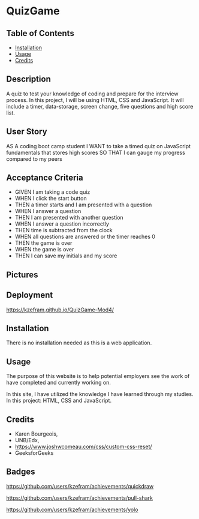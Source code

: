 # QuizGame

## Table of Contents

- [Installation](#installation)
- [Usage](#usage)
- [Credits](#credits)

## Description

A quiz to test your knowledge of coding and prepare for the interview process. In this project, I will be using HTML, CSS and JavaScript. It will include a timer, data-storage, screen change, five questions and high score list.

## User Story

AS A coding boot camp student
I WANT to take a timed quiz on JavaScript fundamentals that stores high scores
SO THAT I can gauge my progress compared to my peers

## Acceptance Criteria

- GIVEN I am taking a code quiz
- WHEN I click the start button
- THEN a timer starts and I am presented with a question
- WHEN I answer a question
- THEN I am presented with another question
- WHEN I answer a question incorrectly
- THEN time is subtracted from the clock
- WHEN all questions are answered or the timer reaches 0
- THEN the game is over
- WHEN the game is over
- THEN I can save my initials and my score

## Pictures





## Deployment

https://kzefram.github.io/QuizGame-Mod4/



## Installation

There is no installation needed as this is a web application.

## Usage

The purpose of this website is to help potential employers see the work of have completed and currently working on.

In this site, I have utilized the knowledge I have learned through my studies. In this project: HTML, CSS and JavaScript.

## Credits

- Karen Bourgeois,
- UNB/Edx,
- https://www.joshwcomeau.com/css/custom-css-reset/
- GeeksforGeeks

## Badges

https://github.com/users/kzefram/achievements/quickdraw

https://github.com/users/kzefram/achievements/pull-shark

https://github.com/users/kzefram/achievements/yolo
